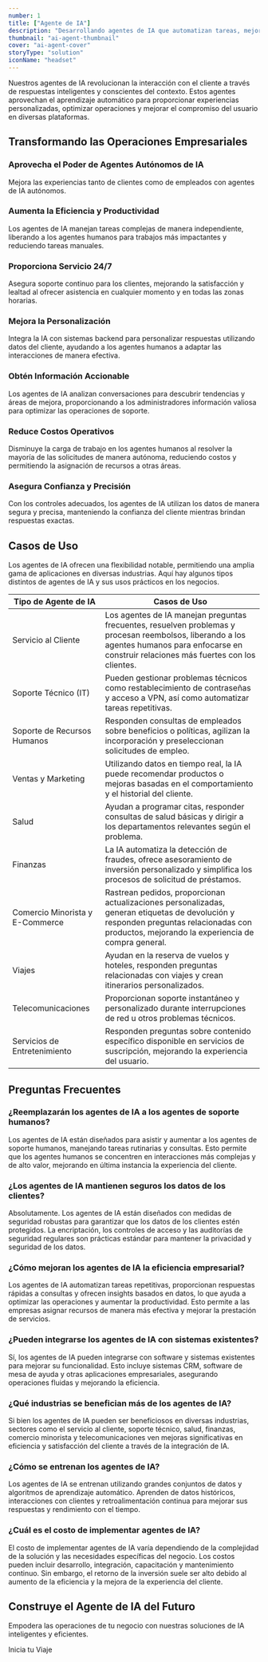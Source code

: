 ```yaml
---
number: 1
title: ["Agente de IA"]
description: "Desarrollando agentes de IA que automatizan tareas, mejoran la experiencia del cliente y aumentan la eficiencia operativa."
thumbnail: "ai-agent-thumbnail"
cover: "ai-agent-cover"
storyType: "solution"
iconName: "headset"
---
```


Nuestros agentes de IA revolucionan la interacción con el cliente a través de respuestas inteligentes y conscientes del contexto. Estos agentes aprovechan el aprendizaje automático para proporcionar experiencias personalizadas, optimizar operaciones y mejorar el compromiso del usuario en diversas plataformas.

## Transformando las Operaciones Empresariales

### Aprovecha el Poder de Agentes Autónomos de IA

Mejora las experiencias tanto de clientes como de empleados con agentes de IA autónomos.

### Aumenta la Eficiencia y Productividad

Los agentes de IA manejan tareas complejas de manera independiente, liberando a los agentes humanos para trabajos más impactantes y reduciendo tareas manuales.

### Proporciona Servicio 24/7

Asegura soporte continuo para los clientes, mejorando la satisfacción y lealtad al ofrecer asistencia en cualquier momento y en todas las zonas horarias.

### Mejora la Personalización

Integra la IA con sistemas backend para personalizar respuestas utilizando datos del cliente, ayudando a los agentes humanos a adaptar las interacciones de manera efectiva.

### Obtén Información Accionable

Los agentes de IA analizan conversaciones para descubrir tendencias y áreas de mejora, proporcionando a los administradores información valiosa para optimizar las operaciones de soporte.

### Reduce Costos Operativos

Disminuye la carga de trabajo en los agentes humanos al resolver la mayoría de las solicitudes de manera autónoma, reduciendo costos y permitiendo la asignación de recursos a otras áreas.

### Asegura Confianza y Precisión

Con los controles adecuados, los agentes de IA utilizan los datos de manera segura y precisa, manteniendo la confianza del cliente mientras brindan respuestas exactas.

## Casos de Uso

Los agentes de IA ofrecen una flexibilidad notable, permitiendo una amplia gama de aplicaciones en diversas industrias. Aquí hay algunos tipos distintos de agentes de IA y sus usos prácticos en los negocios.

| Tipo de Agente de IA            | Casos de Uso                                                                                                                                                                                    |
| ------------------------------- | ----------------------------------------------------------------------------------------------------------------------------------------------------------------------------------------------- |
| Servicio al Cliente             | Los agentes de IA manejan preguntas frecuentes, resuelven problemas y procesan reembolsos, liberando a los agentes humanos para enfocarse en construir relaciones más fuertes con los clientes. |
| Soporte Técnico (IT)            | Pueden gestionar problemas técnicos como restablecimiento de contraseñas y acceso a VPN, así como automatizar tareas repetitivas.                                                               |
| Soporte de Recursos Humanos     | Responden consultas de empleados sobre beneficios o políticas, agilizan la incorporación y preseleccionan solicitudes de empleo.                                                                |
| Ventas y Marketing              | Utilizando datos en tiempo real, la IA puede recomendar productos o mejoras basadas en el comportamiento y el historial del cliente.                                                            |
| Salud                           | Ayudan a programar citas, responder consultas de salud básicas y dirigir a los departamentos relevantes según el problema.                                                                      |
| Finanzas                        | La IA automatiza la detección de fraudes, ofrece asesoramiento de inversión personalizado y simplifica los procesos de solicitud de préstamos.                                                  |
| Comercio Minorista y E-Commerce | Rastrean pedidos, proporcionan actualizaciones personalizadas, generan etiquetas de devolución y responden preguntas relacionadas con productos, mejorando la experiencia de compra general.    |
| Viajes                          | Ayudan en la reserva de vuelos y hoteles, responden preguntas relacionadas con viajes y crean itinerarios personalizados.                                                                       |
| Telecomunicaciones              | Proporcionan soporte instantáneo y personalizado durante interrupciones de red u otros problemas técnicos.                                                                                      |
| Servicios de Entretenimiento    | Responden preguntas sobre contenido específico disponible en servicios de suscripción, mejorando la experiencia del usuario.                                                                    |

## Preguntas Frecuentes

### ¿Reemplazarán los agentes de IA a los agentes de soporte humanos?

Los agentes de IA están diseñados para asistir y aumentar a los agentes de soporte humanos, manejando tareas rutinarias y consultas. Esto permite que los agentes humanos se concentren en interacciones más complejas y de alto valor, mejorando en última instancia la experiencia del cliente.

### ¿Los agentes de IA mantienen seguros los datos de los clientes?

Absolutamente. Los agentes de IA están diseñados con medidas de seguridad robustas para garantizar que los datos de los clientes estén protegidos. La encriptación, los controles de acceso y las auditorías de seguridad regulares son prácticas estándar para mantener la privacidad y seguridad de los datos.

### ¿Cómo mejoran los agentes de IA la eficiencia empresarial?

Los agentes de IA automatizan tareas repetitivas, proporcionan respuestas rápidas a consultas y ofrecen insights basados en datos, lo que ayuda a optimizar las operaciones y aumentar la productividad. Esto permite a las empresas asignar recursos de manera más efectiva y mejorar la prestación de servicios.

### ¿Pueden integrarse los agentes de IA con sistemas existentes?

Sí, los agentes de IA pueden integrarse con software y sistemas existentes para mejorar su funcionalidad. Esto incluye sistemas CRM, software de mesa de ayuda y otras aplicaciones empresariales, asegurando operaciones fluidas y mejorando la eficiencia.

### ¿Qué industrias se benefician más de los agentes de IA?

Si bien los agentes de IA pueden ser beneficiosos en diversas industrias, sectores como el servicio al cliente, soporte técnico, salud, finanzas, comercio minorista y telecomunicaciones ven mejoras significativas en eficiencia y satisfacción del cliente a través de la integración de IA.

### ¿Cómo se entrenan los agentes de IA?

Los agentes de IA se entrenan utilizando grandes conjuntos de datos y algoritmos de aprendizaje automático. Aprenden de datos históricos, interacciones con clientes y retroalimentación continua para mejorar sus respuestas y rendimiento con el tiempo.

### ¿Cuál es el costo de implementar agentes de IA?

El costo de implementar agentes de IA varía dependiendo de la complejidad de la solución y las necesidades específicas del negocio. Los costos pueden incluir desarrollo, integración, capacitación y mantenimiento continuo. Sin embargo, el retorno de la inversión suele ser alto debido al aumento de la eficiencia y la mejora de la experiencia del cliente.

## Construye el Agente de IA del Futuro

Empodera las operaciones de tu negocio con nuestras soluciones de IA inteligentes y eficientes.

Inicia tu Viaje
